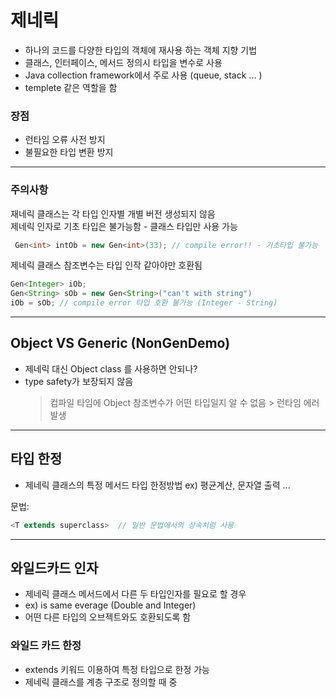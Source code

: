 # 제네릭
- 하나의 코드를 다양한 타입의 객체에 재사용 하는 객체 지향 기법
- 클래스, 인터페이스, 메서드 정의시 타입을 변수로 사용
- Java collection framework에서 주로 사용 (queue, stack ... )
- templete 같은 역할을 함
   
### 장점
- 런타임 오류 사전 방지
- 불필요한 타입 변환 방지
--------
### 주의사항
재네릭 클래스는 각 타입 인자별 개별 버전 생성되지 않음    
제네릭 인자로 기초 타입은 불가능함 - 클래스 타입만 사용 가능
```java
 Gen<int> intOb = new Gen<int>(33); // compile error!! - 기초타입 불가능 
```

제네릭 클래스 참조변수는 타입 인작 같아야만 호환됨
```java
Gen<Integer> iOb;
Gen<String> sOb = new Gen<String>("can't with string")
iOb = sOb; // compile error 타입 호환 불가능 (Integer - String)
```

----
## Object VS Generic (NonGenDemo)
- 제네릭 대신 Object class 를 사용하면 안되나?
- type safety가 보장되지 않음
    > 컴파일 타임에 Object 참조변수가 어떤 타입일지 알 수 없음 > 런타임 에러 발생 
 
-----
## 타입 한정
- 제네릭 클래스의 특정 메서드 타입 한정방법 ex) 평균계산, 문자열 출력 ... 

문법:
```java
<T extends superclass>  // 일반 문법에서의 상속처럼 사용
```
----
## 와일드카드 인자
- 제네릭 클래스 메서드에서 다른 두 타입인자를 필요로 할 경우
- ex) is same everage (Double and Integer) 
- 어떤 다른 타입의 오브젝트와도 호환되도록 함

### 와일드 카드 한정
- extends 키워드 이용하여 특정 타입으로 한정 가능
- 제네릭 클래스를 계층 구조로 정의할 때 중